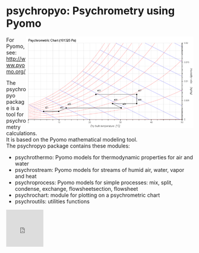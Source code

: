 # psychropyo:  Psychrometry using Pyomo
<img src="psychrometricchart.png" width="450" align="right"/>

For Pyomo, see:  http://www.pyomo.org/
   
The psychropyo package is a tool for psychrometry calculations.   
It is based on the Pyomo mathematical modeling tool.  
The psychropyo package contains these modules:

* psychrothermo: Pyomo models for thermodynamic properties for air and water   
* psychrostream: Pyomo models for streams of humid air, water, vapor and heat  
* psychroprocess: Pyomo models for simple processes: mix, split, condense, exchange, flowsheetsection, flowsheet    
* psychrochart: module for plotting on a psychrometric chart    
* psychroutils: utilities functions
<iframe src="https://www.linkedin.com/in/michel-jadoul-modelingoptimization/" height="100" width="100" frameBorder="0"></iframe>
